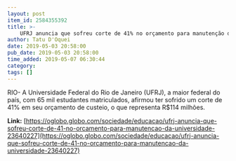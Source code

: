 ```yaml
---
layout: post
item_id: 2584355392
title: >-
    UFRJ anuncia que sofreu corte de 41% no orçamento para manutenção da universidade
author: Tatu D'Oquei
date: 2019-05-03 20:58:00
pub_date: 2019-05-03 20:58:00
time_added: 2019-05-07 06:30:44
category: 
tags: []
---
```


RIO- A Universidade Federal do Rio de Janeiro (UFRJ), a maior federal do país, com 65 mil estudantes matriculados, afirmou ter sofrido um corte de 41% em seu orçamento de custeio, o que representa R$114 milhões.

**Link:** [https://oglobo.globo.com/sociedade/educacao/ufrj-anuncia-que-sofreu-corte-de-41-no-orcamento-para-manutencao-da-universidade-23640227](https://oglobo.globo.com/sociedade/educacao/ufrj-anuncia-que-sofreu-corte-de-41-no-orcamento-para-manutencao-da-universidade-23640227)

